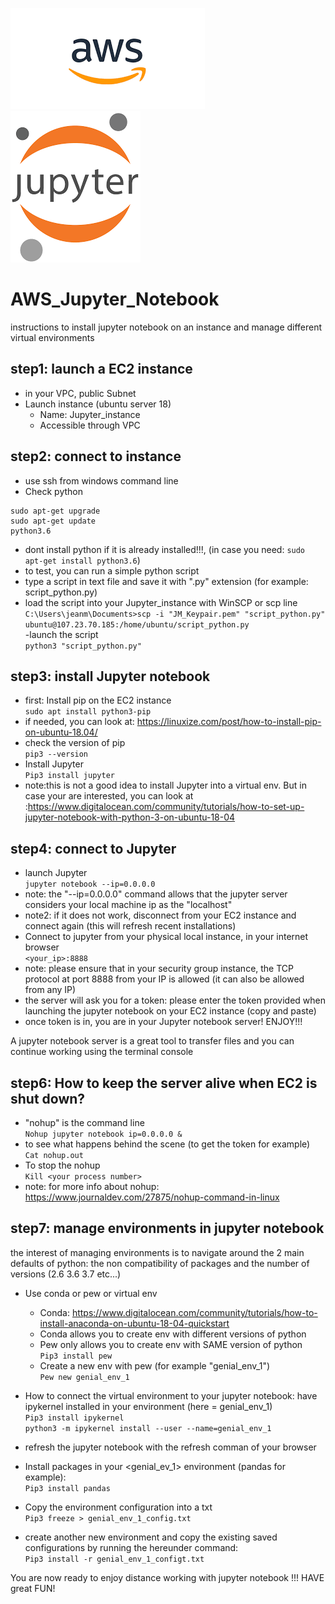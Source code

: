 ![alt text](https://github.com/JeanMILPIED/AWS_Jupyter_Notebook/blob/master/AWS_img.png) 
![alt text](https://github.com/JeanMILPIED/AWS_Jupyter_Notebook/blob/master/jupyter_img.png) 

# AWS_Jupyter_Notebook
instructions to install jupyter notebook on an instance and manage different virtual environments

## step1: launch a EC2 instance
  - in your VPC, public Subnet
  - Launch instance (ubuntu server 18)
  	- Name: Jupyter_instance
	- Accessible through VPC
	
## step2: connect to instance
  - use ssh from windows command line
  - Check python
  ```
  sudo apt-get upgrade
  sudo apt-get update
  python3.6
  ```
  - dont install python if it is already installed!!!, (in case you need: ```sudo apt-get install python3.6```)
  - to test, you can run a simple python script
  - type a script in text file and save it with ".py" extension (for example: script_python.py)
  - load the script into your Jupyter_instance with WinSCP or scp line
  	```C:\Users\jeanm\Documents>scp -i "JM_Keypair.pem" "script_python.py" ubuntu@107.23.70.185:/home/ubuntu/script_python.py```  
  -launch the script  
    ```python3 "script_python.py"```

## step3: install Jupyter notebook
  - first: Install pip on the EC2 instance  
  ```sudo apt install python3-pip```  
  - if needed, you can look at: <https://linuxize.com/post/how-to-install-pip-on-ubuntu-18.04/> 
  - check the version of pip  
  ```pip3 --version```  
  - Install Jupyter  
  ```Pip3 install jupyter```  
  - note:this is not a good idea to install Jupyter into a virtual env. But in case your are interested, you can look at :<https://www.digitalocean.com/community/tutorials/how-to-set-up-jupyter-notebook-with-python-3-on-ubuntu-18-04> 

## step4: connect to Jupyter
  - launch Jupyter  
  ```jupyter notebook --ip=0.0.0.0```  
  - note: the "--ip=0.0.0.0" command allows that the jupyter server considers your local machine ip as the "localhost"  
  - note2: if it does not work, disconnect from your EC2 instance and connect again (this will refresh recent installations)  
  - Connect to jupyter from your physical local instance, in your internet browser  
  ```<your_ip>:8888```  
  - note: please ensure that in your security group instance, the TCP protocol at port 8888 from your IP is allowed (it can also be allowed from any IP)  
  - the server will ask you for a token: please enter the token provided when launching the jupyter notebook on your EC2 instance (copy and paste)  
  - once token is in, you are in your Jupyter notebook server! ENJOY!!!  

A jupyter notebook server is a great tool to transfer files and you can continue working using the terminal console  
  
## step6: How to keep the server alive when EC2 is shut down?  
  -  "nohup" is the command line  
  ```Nohup jupyter notebook ip=0.0.0.0 &```  
  - to see what happens behind the scene (to get the token for example)  
  ```Cat nohup.out```  
  - To stop the nohup  
  ```Kill <your process number>```  
  - note: for more info about nohup: https://www.journaldev.com/27875/nohup-command-in-linux  
  
## step7: manage environments in jupyter notebook  
the interest of managing environments is to navigate around the 2 main defaults of python: the non compatibility of packages and the number of versions (2.6 3.6 3.7 etc...)  

  - Use conda or pew or virtual env  
  	- Conda: https://www.digitalocean.com/community/tutorials/how-to-install-anaconda-on-ubuntu-18-04-quickstart  
	- Conda allows you to create env with different versions of python  
	- Pew only allows you to create env with SAME version of python  
	```Pip3 install pew```  
	- Create a new env with pew (for example "genial_env_1")  
	```Pew new genial_env_1```  

- How to connect the virtual environment to your jupyter notebook: have ipykernel installed in your environment (here = genial_env_1)  
	```Pip3 install ipykernel```  
    	```python3 -m ipykernel install --user --name=genial_env_1```  
- refresh the jupyter notebook with the refresh comman of your browser  

- Install packages in your <genial_ev_1> environment (pandas for example):  
```Pip3 install pandas```  
	
- Copy the environment configuration into a txt  
```Pip3 freeze > genial_env_1_config.txt```  
	
- create another new environment and copy the existing saved configurations by running the hereunder command:  
```Pip3 install -r genial_env_1_configt.txt```  
    
You are now ready to enjoy distance working with jupyter notebook !!! HAVE great FUN!  

